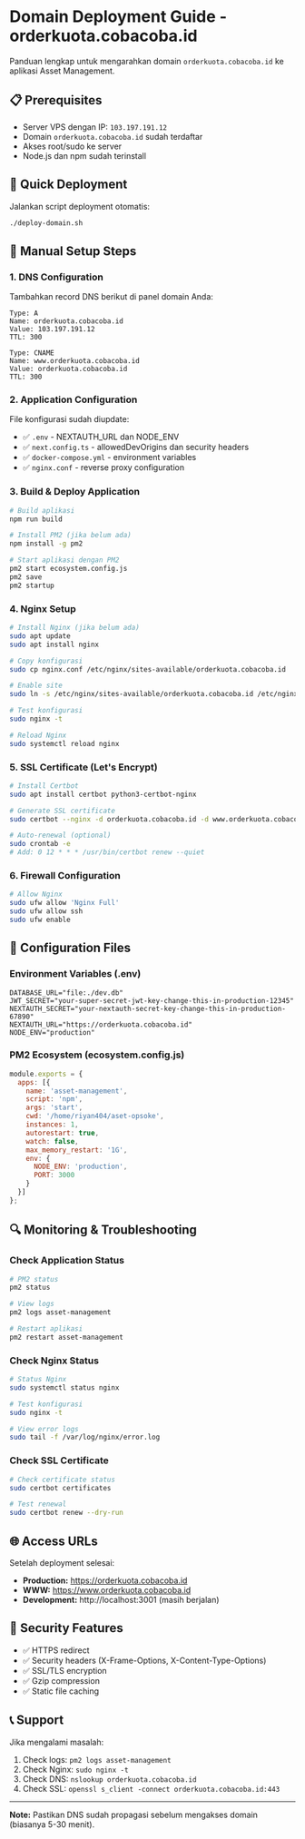 # Domain Deployment Guide - orderkuota.cobacoba.id

Panduan lengkap untuk mengarahkan domain `orderkuota.cobacoba.id` ke aplikasi Asset Management.

## 📋 Prerequisites

- Server VPS dengan IP: `103.197.191.12`
- Domain `orderkuota.cobacoba.id` sudah terdaftar
- Akses root/sudo ke server
- Node.js dan npm sudah terinstall

## 🚀 Quick Deployment

Jalankan script deployment otomatis:

```bash
./deploy-domain.sh
```

## 📝 Manual Setup Steps

### 1. DNS Configuration

Tambahkan record DNS berikut di panel domain Anda:

```
Type: A
Name: orderkuota.cobacoba.id
Value: 103.197.191.12
TTL: 300

Type: CNAME
Name: www.orderkuota.cobacoba.id
Value: orderkuota.cobacoba.id
TTL: 300
```

### 2. Application Configuration

File konfigurasi sudah diupdate:

- ✅ `.env` - NEXTAUTH_URL dan NODE_ENV
- ✅ `next.config.ts` - allowedDevOrigins dan security headers
- ✅ `docker-compose.yml` - environment variables
- ✅ `nginx.conf` - reverse proxy configuration

### 3. Build & Deploy Application

```bash
# Build aplikasi
npm run build

# Install PM2 (jika belum ada)
npm install -g pm2

# Start aplikasi dengan PM2
pm2 start ecosystem.config.js
pm2 save
pm2 startup
```

### 4. Nginx Setup

```bash
# Install Nginx (jika belum ada)
sudo apt update
sudo apt install nginx

# Copy konfigurasi
sudo cp nginx.conf /etc/nginx/sites-available/orderkuota.cobacoba.id

# Enable site
sudo ln -s /etc/nginx/sites-available/orderkuota.cobacoba.id /etc/nginx/sites-enabled/

# Test konfigurasi
sudo nginx -t

# Reload Nginx
sudo systemctl reload nginx
```

### 5. SSL Certificate (Let's Encrypt)

```bash
# Install Certbot
sudo apt install certbot python3-certbot-nginx

# Generate SSL certificate
sudo certbot --nginx -d orderkuota.cobacoba.id -d www.orderkuota.cobacoba.id

# Auto-renewal (optional)
sudo crontab -e
# Add: 0 12 * * * /usr/bin/certbot renew --quiet
```

### 6. Firewall Configuration

```bash
# Allow Nginx
sudo ufw allow 'Nginx Full'
sudo ufw allow ssh
sudo ufw enable
```

## 🔧 Configuration Files

### Environment Variables (.env)
```env
DATABASE_URL="file:./dev.db"
JWT_SECRET="your-super-secret-jwt-key-change-this-in-production-12345"
NEXTAUTH_SECRET="your-nextauth-secret-key-change-this-in-production-67890"
NEXTAUTH_URL="https://orderkuota.cobacoba.id"
NODE_ENV="production"
```

### PM2 Ecosystem (ecosystem.config.js)
```javascript
module.exports = {
  apps: [{
    name: 'asset-management',
    script: 'npm',
    args: 'start',
    cwd: '/home/riyan404/aset-opsoke',
    instances: 1,
    autorestart: true,
    watch: false,
    max_memory_restart: '1G',
    env: {
      NODE_ENV: 'production',
      PORT: 3000
    }
  }]
};
```

## 🔍 Monitoring & Troubleshooting

### Check Application Status
```bash
# PM2 status
pm2 status

# View logs
pm2 logs asset-management

# Restart aplikasi
pm2 restart asset-management
```

### Check Nginx Status
```bash
# Status Nginx
sudo systemctl status nginx

# Test konfigurasi
sudo nginx -t

# View error logs
sudo tail -f /var/log/nginx/error.log
```

### Check SSL Certificate
```bash
# Check certificate status
sudo certbot certificates

# Test renewal
sudo certbot renew --dry-run
```

## 🌐 Access URLs

Setelah deployment selesai:

- **Production:** https://orderkuota.cobacoba.id
- **WWW:** https://www.orderkuota.cobacoba.id
- **Development:** http://localhost:3001 (masih berjalan)

## 🔐 Security Features

- ✅ HTTPS redirect
- ✅ Security headers (X-Frame-Options, X-Content-Type-Options)
- ✅ SSL/TLS encryption
- ✅ Gzip compression
- ✅ Static file caching

## 📞 Support

Jika mengalami masalah:

1. Check logs: `pm2 logs asset-management`
2. Check Nginx: `sudo nginx -t`
3. Check DNS: `nslookup orderkuota.cobacoba.id`
4. Check SSL: `openssl s_client -connect orderkuota.cobacoba.id:443`

---

**Note:** Pastikan DNS sudah propagasi sebelum mengakses domain (biasanya 5-30 menit).